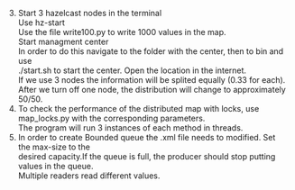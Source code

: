 3. Start 3 hazelcast nodes in the terminal<br>
Use hz-start<br>
Use the file write100.py to write 1000 values in the map.<br>
Start managment center<br>
In order to do this navigate to the folder with the center, then to bin and use<br>
./start.sh to start the center. Open the location in the internet.<br>
If we use 3 nodes the information will be splited equally (0.33 for each).<br> After we turn off one node,
the distribution will change to approximately 50/50. <br>
4. To check the performance of the distributed map with locks, use map_locks.py with the corresponding parameters.<br>
The program will run 3 instances of each method in threads.<br>
5. In order to create Bounded queue the .xml file needs to modified. Set the max-size to the<br>
desired capacity.If the queue is full, the producer should stop putting values in the queue.<br>
Multiple readers read different values.
